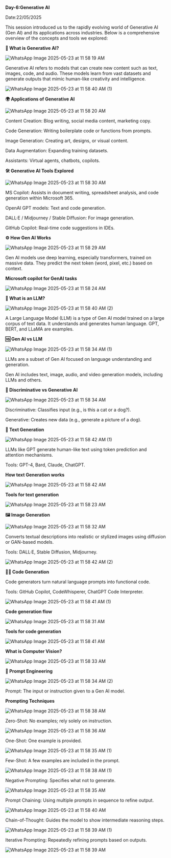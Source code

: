 **Day-6:Generative AI**

Date:22/05/2025

This session introduced us to the rapidly evolving world of Generative AI (Gen AI) and its applications across industries. Below is a comprehensive overview of the concepts and tools we explored:

**🤖 What is Generative AI?**

![WhatsApp Image 2025-05-23 at 11 58 19 AM](https://github.com/user-attachments/assets/e22d9b4c-ca87-4d06-b968-29a931983173)

Generative AI refers to models that can create new content such as text, images, code, and audio. These models learn from vast datasets and generate outputs that mimic human-like creativity and intelligence.

![WhatsApp Image 2025-05-23 at 11 58 40 AM (1)](https://github.com/user-attachments/assets/d4f1b33d-5b02-45c9-8ee7-822d38f05cb6)

**🌍 Applications of Generative AI**

![WhatsApp Image 2025-05-23 at 11 58 20 AM](https://github.com/user-attachments/assets/21cd5bcc-8ef0-4129-a19c-2d426573a79b)

Content Creation: Blog writing, social media content, marketing copy.

Code Generation: Writing boilerplate code or functions from prompts.

Image Generation: Creating art, designs, or visual content.

Data Augmentation: Expanding training datasets.

Assistants: Virtual agents, chatbots, copilots.

**🛠️ Generative AI Tools Explored**

![WhatsApp Image 2025-05-23 at 11 58 30 AM](https://github.com/user-attachments/assets/7ddf39cb-0bf1-4169-bcae-200e71ee953e)

MS Copilot: Assists in document writing, spreadsheet analysis, and code generation within Microsoft 365.

OpenAI GPT models: Text and code generation.

DALL·E / Midjourney / Stable Diffusion: For image generation.

GitHub Copilot: Real-time code suggestions in IDEs.

**⚙️ How Gen AI Works**

![WhatsApp Image 2025-05-23 at 11 58 29 AM](https://github.com/user-attachments/assets/44fe8a0d-a2ba-41f2-875b-19cc481c941b)

Gen AI models use deep learning, especially transformers, trained on massive data. They predict the next token (word, pixel, etc.) based on context.

**Microsoft copilot for GenAI tasks**

![WhatsApp Image 2025-05-23 at 11 58 24 AM](https://github.com/user-attachments/assets/1796502c-7940-4ef6-b4bc-e47adbe5cc2d)

**🧠 What is an LLM?**

![WhatsApp Image 2025-05-23 at 11 58 40 AM (2)](https://github.com/user-attachments/assets/aafd4400-aa13-44fb-a10a-e9a5003b76c3)

A Large Language Model (LLM) is a type of Gen AI model trained on a large corpus of text data. It understands and generates human language. GPT, BERT, and LLaMA are examples.

**🆚 Gen AI vs LLM**

![WhatsApp Image 2025-05-23 at 11 58 34 AM (1)](https://github.com/user-attachments/assets/9b1a60cb-0c91-4b0a-8a4c-8f588be974a0)

LLMs are a subset of Gen AI focused on language understanding and generation.

Gen AI includes text, image, audio, and video generation models, including LLMs and others.

**🧪 Discriminative vs Generative AI**

![WhatsApp Image 2025-05-23 at 11 58 34 AM](https://github.com/user-attachments/assets/55a620dc-5781-4b2f-b5d9-85e0b27ebabc)

Discriminative: Classifies input (e.g., is this a cat or a dog?).

Generative: Creates new data (e.g., generate a picture of a dog).

**🧾 Text Generation**

![WhatsApp Image 2025-05-23 at 11 58 42 AM (1)](https://github.com/user-attachments/assets/f94af829-0cad-46e8-ac69-364f25365b70)

LLMs like GPT generate human-like text using token prediction and attention mechanisms.

Tools: GPT-4, Bard, Claude, ChatGPT.

**How text Generation works**

![WhatsApp Image 2025-05-23 at 11 58 42 AM](https://github.com/user-attachments/assets/158b1f7d-a415-46cc-b221-ec221ea224ab)

**Tools for text generation**

![WhatsApp Image 2025-05-23 at 11 58 23 AM](https://github.com/user-attachments/assets/3a89dd23-5f20-4716-9fe5-bbc35d70c771)

**🖼️ Image Generation**

![WhatsApp Image 2025-05-23 at 11 58 32 AM](https://github.com/user-attachments/assets/7bbb29f5-20cd-42e9-b350-7e5f1fba1b03)

Converts textual descriptions into realistic or stylized images using diffusion or GAN-based models.

Tools: DALL·E, Stable Diffusion, Midjourney.

![WhatsApp Image 2025-05-23 at 11 58 42 AM (2)](https://github.com/user-attachments/assets/e14967ce-c124-4066-9029-df1c5d4c80a6)

**👨‍💻 Code Generation**

Code generators turn natural language prompts into functional code.

Tools: GitHub Copilot, CodeWhisperer, ChatGPT Code Interpreter.

![WhatsApp Image 2025-05-23 at 11 58 41 AM (1)](https://github.com/user-attachments/assets/94bd3677-e85c-4892-96c2-1b69278aa491)

**Code generation flow**

![WhatsApp Image 2025-05-23 at 11 58 31 AM](https://github.com/user-attachments/assets/00174ded-c756-4f8d-a2e9-00eb203e7bec)

**Tools for code generation**

![WhatsApp Image 2025-05-23 at 11 58 41 AM](https://github.com/user-attachments/assets/1c53474b-1bd1-4717-96b1-0b66cf3bc2f7)

**What is Computer Vision?**

![WhatsApp Image 2025-05-23 at 11 58 33 AM](https://github.com/user-attachments/assets/5a19ec4a-1dc8-4186-b885-9eeb459bb472)

**💬 Prompt Engineering**

![WhatsApp Image 2025-05-23 at 11 58 34 AM (2)](https://github.com/user-attachments/assets/eb547772-2374-4690-bf30-2983fb182be2)

Prompt: The input or instruction given to a Gen AI model.

**Prompting Techniques**

![WhatsApp Image 2025-05-23 at 11 58 38 AM](https://github.com/user-attachments/assets/e1efdff3-c90b-4cae-b47a-dc73114d857a)

Zero-Shot: No examples; rely solely on instruction.

![WhatsApp Image 2025-05-23 at 11 58 36 AM](https://github.com/user-attachments/assets/4247323b-b3b6-4e9c-a38d-34fa9f9ec09f)

One-Shot: One example is provided.

![WhatsApp Image 2025-05-23 at 11 58 35 AM (1)](https://github.com/user-attachments/assets/abc1e367-7751-407c-a49e-f683970285a2)

Few-Shot: A few examples are included in the prompt.

![WhatsApp Image 2025-05-23 at 11 58 38 AM (1)](https://github.com/user-attachments/assets/96aa4ac5-64fd-42d0-8d03-f0d415e340e0)

Negative Prompting: Specifies what not to generate.

![WhatsApp Image 2025-05-23 at 11 58 35 AM](https://github.com/user-attachments/assets/c3d4c25e-7193-492d-b8dd-32a4c233eb8a)

Prompt Chaining: Using multiple prompts in sequence to refine output.

![WhatsApp Image 2025-05-23 at 11 58 40 AM](https://github.com/user-attachments/assets/c3a44188-4763-4406-8ae3-89af6017f95f)

Chain-of-Thought: Guides the model to show intermediate reasoning steps.

![WhatsApp Image 2025-05-23 at 11 58 39 AM (1)](https://github.com/user-attachments/assets/8e86cea4-de56-414b-a79e-44eca2f6e11a)

Iterative Prompting: Repeatedly refining prompts based on outputs.

![WhatsApp Image 2025-05-23 at 11 58 39 AM](https://github.com/user-attachments/assets/bb449ec4-253e-4dfe-b9bc-bbbcc7b86583)

